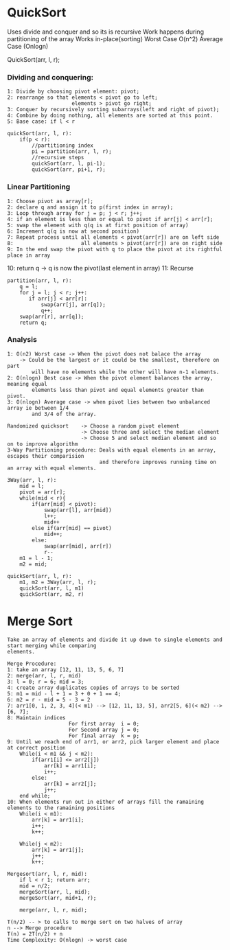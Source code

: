 # QuickSort
Uses divide and conquer and so its is recursive
Work happens during partitioning of the array
Works in-place(sorting)
Worst Case O(n^2)
Average Case (Onlogn)

QuickSort(arr, l, r);

### Dividing and conquering:
    1: Divide by choosing pivot element: pivot;
    2: rearrange so that elements < pivot go to left;
                         elements > pivot go right;
    3: Conquer by recursively sorting subarrays(left and right of pivot);
    4: Combine by doing nothing, all elements are sorted at this point.
    5: Base case: if l < r

    quickSort(arr, l, r):
        if(p < r):
            //partitioning index
            pi = partition(arr, l, r);
            //recursive steps
            quickSort(arr, l, pi-1);
            quickSort(arr, pi+1, r);

### Linear Partitioning
    1: Choose pivot as array[r];
    2: declare q and assign it to p(first index in array);
    3: Loop through array for j = p; j < r; j++;
    4: if an element is less than or equal to pivot if arr[j] < arr[r];
    5: swap the element with q(q is at first position of array)
    6: Increment q(q is now at second position)
    7: Repeat process until all elements < pivot(arr[r]) are on left side
    8:                      all elements > pivot(arr[r]) are on right side
    9: In the end swap the pivot with q to place the pivot at its rightful place in array
   10: return q -> q is now the pivot(last element in array)
   11: Recurse

    partition(arr, l, r):
        q = l;
        for j = l; j < r; j++:
           if arr[j] < arr[r]:
               swap(arr[j], arr[q]);
               q++;
        swap(arr[r], arr[q]);
        return q;

### Analysis
    1: O(n2) Worst case -> When the pivot does not balace the array
        -> Could be the largest or it could be the smallest, therefore on part
            will have no elements while the other will have n-1 elements.
    2: O(nlogn) Best case -> When the pivot element balances the array, meaning equal 
            elements less than pivot and equal elements greater than pivot.
    3: O(nlogn) Average case -> when pivot lies between two unbalanced array ie between 1/4 
            and 3/4 of the array.
    
    Randomized quicksort    -> Choose a random pivot element
                            -> Choose three and select the median element
                            -> Choose 5 and select median element and so on to improve algorithm
    3-Way Partitioning procedure: Deals with equal elements in an array, escapes their comparision 
                                  and therefore improves running time on an array with equal elements.
    
    3Way(arr, l, r):
        mid = l;
        pivot = arr[r];
        while(mid < r){
            if(arr[mid] < pivot):
                swap(arr[l], arr[mid])
                l++;
                mid++
            else if(arr[mid] == pivot)
                mid++;
            else:
                swap(arr[mid], arr[r])
                r--
        m1 = l - 1;
        m2 = mid;

    quickSort(arr, l, r):
        m1, m2 = 3Way(arr, l, r);
        quickSort(arr, l, m1)
        quickSort(arr, m2, r)

# Merge Sort
    Take an array of elements and divide it up down to single elements and start merging while comparing 
    elements.

    Merge Procedure:
    1: take an array [12, 11, 13, 5, 6, 7]
    2: merge(arr, l, r, mid)
    3: l = 0; r = 6; mid = 3;
    4: create array duplicates copies of arrays to be sorted
    5: m1 = mid - l + 1 = 3 + 0 + 1 == 4;
    6: m2 = r - mid = 5 - 3 = 2
    7: arr1[0, 1, 2, 3, 4](< m1) --> [12, 11, 13, 5], arr2[5, 6](< m2) --> [6, 7];
    8: Maintain indices 
                        For first array  i = 0;
                        For Second array j = 0;
                        For final array  k = p;
    9: Until we reach end of arr1, or arr2, pick larger element and place at correct position
        While(i < m1 && j < m2):
            if(arr1[i] <= arr2[j]) 
                arr[k] = arr1[i]; 
                i++;             
            else:
                arr[k] = arr2[j];
                j++;            
        end while;
    10: When elements run out in either of arrays fill the ramaining elements to the ramaining positions
        While(i < m1):
            arr[k] = arr1[i];
            i++;
            k++;

        While(j < m2):
            arr[k] = arr1[j];
            j++;
            k++;
    
    Mergesort(arr, l, r, mid):                                     
        if l < r 1; return arr;                                 
        mid = n/2;                                          
        mergeSort(arr, l, mid);                           
        mergeSort(arr, mid+1, r);                    
                                                    
        merge(arr, l, r, mid);   

    T(n/2) -- > to calls to merge sort on two halves of array
    n --> Merge procedure
    T(n) = 2T(n/2) + n
    Time Complexity: O(nlogn) -> worst case
